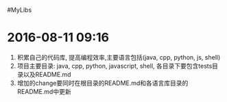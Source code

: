 #MyLibs
# 2016-08-11 09:16
1. 积累自己的代码库, 提高编程效率,主要语言包括(java, cpp, python, js, shell)
2. 项目主要目录: java, cpp, python, javascript, shell, 各目录下要包含tests目录以及README.md
3. 增加的change要同时在根目录的README.md和各语言库目录的README.md中更新
